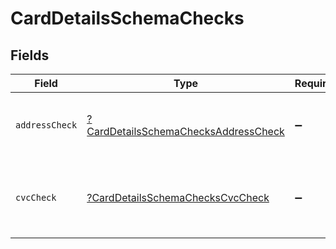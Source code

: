 # CardDetailsSchemaChecks


## Fields

| Field                                                                                              | Type                                                                                               | Required                                                                                           | Description                                                                                        | Example                                                                                            |
| -------------------------------------------------------------------------------------------------- | -------------------------------------------------------------------------------------------------- | -------------------------------------------------------------------------------------------------- | -------------------------------------------------------------------------------------------------- | -------------------------------------------------------------------------------------------------- |
| `addressCheck`                                                                                     | [?CardDetailsSchemaChecksAddressCheck](../../models/shared/CardDetailsSchemaChecksAddressCheck.md) | :heavy_minus_sign:                                                                                 | The response code from any AVS check.                                                              | no-match                                                                                           |
| `cvcCheck`                                                                                         | [?CardDetailsSchemaChecksCvcCheck](../../models/shared/CardDetailsSchemaChecksCvcCheck.md)         | :heavy_minus_sign:                                                                                 | The response code from any check on the CVD code.                                                  | full-match                                                                                         |